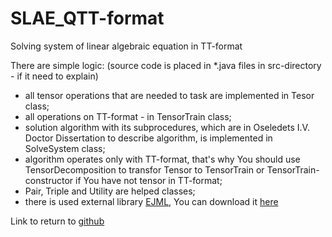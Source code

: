 # SLAE_QTT-format
Solving system of linear algebraic equation in TT-format

There are simple logic:
(source code is placed in *.java files in src-directory - if it need to explain)
*  all tensor operations that are needed to task are implemented in Tesor class;
*  all operations on TT-format - in TensorTrain class;
*  solution algorithm with its subprocedures, which are in Oseledets I.V. Doctor Dissertation to describe algorithm, 
      is implemented in SolveSystem class;
*  algorithm operates only with TT-format, that's why You should use TensorDecomposition to transfor Tensor to TensorTrain or 
      TensorTrain-constructor if You have not tensor in TT-format;
*  Pair, Triple and Utility are helped classes;
*  there is used external library <a href="http://ejml.org/wiki/index.php?title=Main_Page">EJML</a>, You can download it <a href="http://ejml.org/wiki/index.php?title=Download">here</a>

Link to return to <a href="https://github.com/StrixSeloputo/SLAE_QTT-format">github</a>
